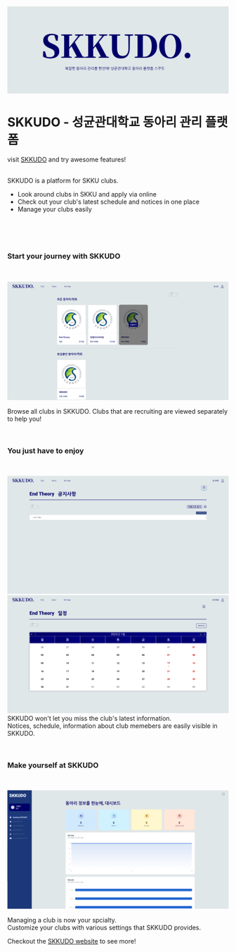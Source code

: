 ![SKUDDO BANNER](./src/assets/images/skkudo_banner.png)

# SKKUDO - 성균관대학교 동아리 관리 플랫폼

visit [SKKUDO](https://www.skkudo.link/) and try awesome features!

<br />
SKKUDO is a platform for SKKU clubs.

- Look around clubs in SKKU and apply via online
- Check out your club's latest schedule and notices in one place
- Manage your clubs easily

<br />
<br />
<br />

### Start your journey with SKKUDO

<br />

![SKUDDO BANNER](./src/assets/images/skkudo_clubspage.png)

Browse all clubs in SKKUDO. Clubs that are recruiting are viewed separately to help you!

<br />

### You just have to enjoy

<br />

![SKUDDO BANNER](./src/assets/images/skkudo_noticepage.png)
![SKUDDO BANNER](./src/assets/images/skkudo_calendarpage.png)
SKKUDO won't let you miss the club's latest information.  
Notices, schedule, information about club memebers are easily visible in SKKUDO.

<br />

### Make yourself at SKKUDO

<br />

![SKUDDO BANNER](./src/assets/images/skkudo_dashboardpage.png)

Managing a club is now your spcialty.  
Customize your clubs with various settings that SKKUDO provides.

Checkout the [SKKUDO website](https://www.skkudo.link/) to see more!
